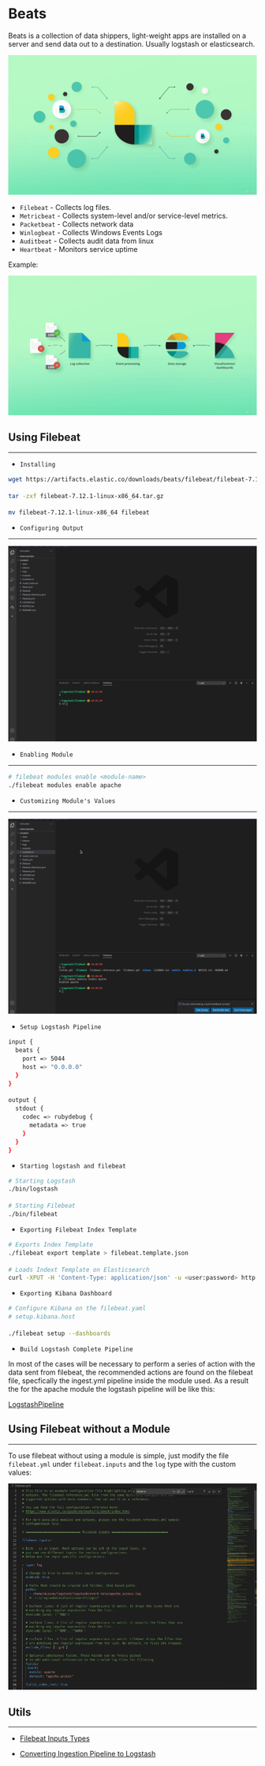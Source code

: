 # Beats

Beats is a collection of data shippers, light-weight apps are installed on a server and send data out to a destination. Usually logstash or elasticsearch.

  ![Beats](./artifacts/04-Beats.png)

  - `Filebeat` - Collects log files.
  - `Metricbeat` - Collects system-level and/or service-level metrics.
  - `Packetbeat` - Collects network data
  - `Winlogbeat` - Collects Windows Events Logs
  - `Auditbeat` - Collects audit data from linux
  - `Heartbeat` - Monitors service uptime

  Example:

  ![Example](./artifacts/04-BeatExample.png)

## Using Filebeat
---

- `Installing`
```bash
wget https://artifacts.elastic.co/downloads/beats/filebeat/filebeat-7.12.1-linux-x86_64.tar.gz

tar -zxf filebeat-7.12.1-linux-x86_64.tar.gz

mv filebeat-7.12.1-linux-x86_64 filebeat
```

- `Configuring Output`
---

  ![Example](./artifacts/04-ConfiguringLogstashOutput.gif)

- `Enabling Module`
---
``` bash
# filebeat modules enable <module-name>
./filebeat modules enable apache
```

- `Customizing Module's Values`
---

![Example](./artifacts/04-CustomizingModuleValues.gif)

- `Setup Logstash Pipeline`
```bash 
input {
  beats {
    port => 5044
    host => "0.0.0.0"
  }
}

output {
  stdout {
    codec => rubydebug {
      metadata => true
    }
  }
} 
```

- `Starting logstash and filebeat`
```bash
# Starting Logstash
./bin/logstash

# Starting Filebeat
./bin/filebeat
```

- `Exporting Filebeat Index Template`
```bash
# Exports Index Template
./filebeat export template > filebeat.template.json

# Loads Indext Template on Elasticsearch
curl -XPUT -H 'Content-Type: application/json' -u <user:password> http://<elastic-search-endpoint>/_template/filebeat-7.12.1 -d@filebeat.template.json

```
- `Exporting Kibana Dashboard`
```bash
# Configure Kibana on the filebeat.yaml
# setup.kibana.host

./filebeat setup --dashboards
```

- `Build Logstash Complete Pipeline`
 
 In most of the cases will be necessary to perform a series of action with the data sent from filebeat, the recommended actions are found on the filebeat file, specfically the ingest.yml pipeline inside the module used. As a result the for the apache module the logstash pipeline will be like this: 

 [LogstashPipeline](./pipelines/filebeat-apache/logstash-pipeline/access.conf)


## Using Filebeat without a Module
---

To use filebeat without using a module is simple, just modify the file `filebeat.yml` under `filebeat.inputs` and the `log` type with the custom values:

![Example](./artifacts/04-FileBeatCustomModule.png)

## Utils
---

- [Filebeat Inputs Types](https://www.elastic.co/guide/en/beats/filebeat/current/configuration-filebeat-options.html#filebeat-input-types)

- [Converting Ingestion Pipeline to Logstash](https://www.elastic.co/guide/en/logstash/current/ingest-converter.html) 